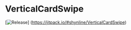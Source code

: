 # VerticalCardSwipe

[![Release](https://jitpack.io/v/shynline/VerticalCardSwipe.svg)]
(https://jitpack.io/#shynline/VerticalCardSwipe)
